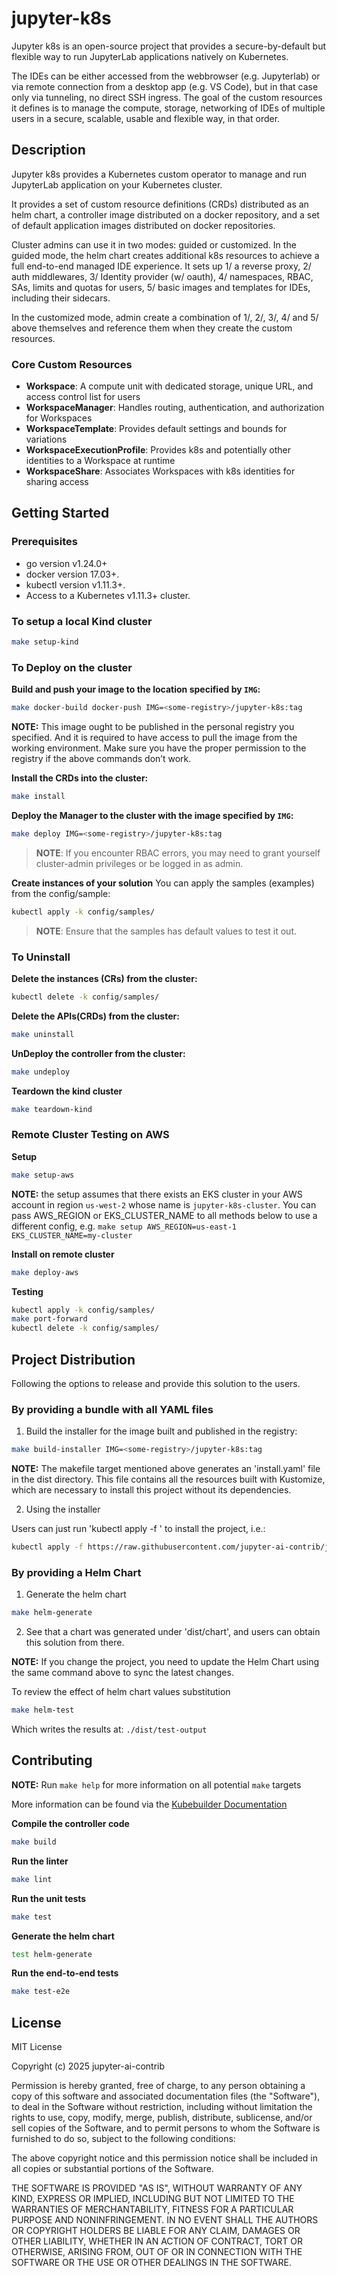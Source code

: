 # jupyter-k8s
Jupyter k8s is an open-source project that provides a secure-by-default but
flexible way to run JupyterLab applications natively on Kubernetes.

The IDEs can be either accessed from the webbrowser (e.g. Jupyterlab) or via remote connection from a desktop app (e.g. VS Code),
but in that case only via tunneling, no direct SSH ingress. The goal of the custom resources it defines is to manage the compute, 
storage, networking of IDEs of multiple users in a secure, scalable, usable and flexible way, in that order.

## Description
Jupyter k8s provides a Kubernetes custom operator to manage and run JupyterLab application
on your Kubernetes cluster. 

It provides a set of custom resource definitions (CRDs) distributed as an helm chart, a controller image
distributed on a docker repository, and a set of default application images distributed on docker repositories.

Cluster admins can use it in two modes: guided or customized. In the guided mode, the helm chart creates additional k8s resources to 
achieve a full end-to-end managed IDE experience. It sets up 1/ a reverse proxy, 2/ auth middlewares, 3/ Identity provider (w/ oauth),
4/ namespaces, RBAC, SAs, limits and quotas for users, 5/ basic images and templates for IDEs, including their sidecars.

In the customized mode, admin create a combination of 1/, 2/, 3/, 4/ and 5/ above themselves and reference them when they create the custom resources.

### Core Custom Resources

- **Workspace**: A compute unit with dedicated storage, unique URL, and access control list for users
- **WorkspaceManager**: Handles routing, authentication, and authorization for Workspaces
- **WorkspaceTemplate**: Provides default settings and bounds for variations
- **WorkspaceExecutionProfile**: Provides k8s and potentially other identities to a Workspace at runtime
- **WorkspaceShare**: Associates Workspaces with k8s identities for sharing access
  

## Getting Started

### Prerequisites
- go version v1.24.0+
- docker version 17.03+.
- kubectl version v1.11.3+.
- Access to a Kubernetes v1.11.3+ cluster.

### To setup a local Kind cluster
```sh
make setup-kind
```

### To Deploy on the cluster
**Build and push your image to the location specified by `IMG`:**

```sh
make docker-build docker-push IMG=<some-registry>/jupyter-k8s:tag
```

**NOTE:** This image ought to be published in the personal registry you specified.
And it is required to have access to pull the image from the working environment.
Make sure you have the proper permission to the registry if the above commands don’t work.

**Install the CRDs into the cluster:**

```sh
make install
```

**Deploy the Manager to the cluster with the image specified by `IMG`:**

```sh
make deploy IMG=<some-registry>/jupyter-k8s:tag
```

> **NOTE**: If you encounter RBAC errors, you may need to grant yourself cluster-admin
privileges or be logged in as admin.

**Create instances of your solution**
You can apply the samples (examples) from the config/sample:

```sh
kubectl apply -k config/samples/
```

>**NOTE**: Ensure that the samples has default values to test it out.

### To Uninstall
**Delete the instances (CRs) from the cluster:**

```sh
kubectl delete -k config/samples/
```

**Delete the APIs(CRDs) from the cluster:**

```sh
make uninstall
```

**UnDeploy the controller from the cluster:**

```sh
make undeploy
```

**Teardown the kind cluster**
```sh
make teardown-kind
```

### Remote Cluster Testing on AWS

**Setup**
```sh
make setup-aws
```

**NOTE:** the setup assumes that there exists an EKS cluster in your AWS account in region `us-west-2`
whose name is `jupyter-k8s-cluster`. You can pass AWS_REGION or EKS_CLUSTER_NAME to all methods
below to use a different config, e.g. `make setup AWS_REGION=us-east-1 EKS_CLUSTER_NAME=my-cluster`

**Install on remote cluster**
```sh
make deploy-aws
```

**Testing**
```sh
kubectl apply -k config/samples/
make port-forward
kubectl delete -k config/samples/
```


## Project Distribution

Following the options to release and provide this solution to the users.

### By providing a bundle with all YAML files

1. Build the installer for the image built and published in the registry:

```sh
make build-installer IMG=<some-registry>/jupyter-k8s:tag
```

**NOTE:** The makefile target mentioned above generates an 'install.yaml'
file in the dist directory. This file contains all the resources built
with Kustomize, which are necessary to install this project without its
dependencies.

2. Using the installer

Users can just run 'kubectl apply -f <URL for YAML BUNDLE>' to install
the project, i.e.:

```sh
kubectl apply -f https://raw.githubusercontent.com/jupyter-ai-contrib/jupyter-k8s/<tag or branch>/dist/install.yaml
```

### By providing a Helm Chart

1. Generate the helm chart

```sh
make helm-generate
```

2. See that a chart was generated under 'dist/chart', and users
can obtain this solution from there.

**NOTE:** If you change the project, you need to update the Helm Chart
using the same command above to sync the latest changes.

To review the effect of helm chart values substitution
```sh
make helm-test
```
Which writes the results at: `./dist/test-output`


## Contributing

**NOTE:** Run `make help` for more information on all potential `make` targets

More information can be found via the [Kubebuilder Documentation](https://book.kubebuilder.io/introduction.html)

**Compile the controller code**
```sh
make build
```

**Run the linter**
```sh
make lint
```

**Run the unit tests**
```sh
make test
```

**Generate the helm chart**
```sh
test helm-generate
```

**Run the end-to-end tests**
```sh
make test-e2e
```


## License

MIT License

Copyright (c) 2025 jupyter-ai-contrib

Permission is hereby granted, free of charge, to any person obtaining a copy
of this software and associated documentation files (the "Software"), to deal
in the Software without restriction, including without limitation the rights
to use, copy, modify, merge, publish, distribute, sublicense, and/or sell
copies of the Software, and to permit persons to whom the Software is
furnished to do so, subject to the following conditions:

The above copyright notice and this permission notice shall be included in all
copies or substantial portions of the Software.

THE SOFTWARE IS PROVIDED "AS IS", WITHOUT WARRANTY OF ANY KIND, EXPRESS OR
IMPLIED, INCLUDING BUT NOT LIMITED TO THE WARRANTIES OF MERCHANTABILITY,
FITNESS FOR A PARTICULAR PURPOSE AND NONINFRINGEMENT. IN NO EVENT SHALL THE
AUTHORS OR COPYRIGHT HOLDERS BE LIABLE FOR ANY CLAIM, DAMAGES OR OTHER
LIABILITY, WHETHER IN AN ACTION OF CONTRACT, TORT OR OTHERWISE, ARISING FROM,
OUT OF OR IN CONNECTION WITH THE SOFTWARE OR THE USE OR OTHER DEALINGS IN THE
SOFTWARE.

